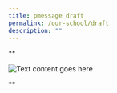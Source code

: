 ```yaml
---
title: pmessage draft
permalink: /our-school/draft
description: ""
---
```

**

<div>

<div style="float: left">

<img src="[https://loremflickr.com/320/240](https://loremflickr.com/320/240)" />

</div>

<div>

Text content goes here

</div>

</div>

**